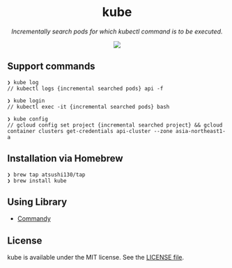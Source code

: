 <p align="center">
    <h1 align="center">kube</h1>
</p1>

<p align="center"><i>Incrementally search pods for which kubectl command is to be executed.</i></p>

<p align="center">
    <a href=".license-mit"><img src="https://img.shields.io/badge/license-MIT-blue.svg"></a> 
</p>

## Support commands
```
❯ kube log
// kubectl logs {incremental searched pods} api -f
```

```
❯ kube login
// kubectl exec -it {incremental searched pods} bash
```

```
❯ kube config
// gcloud config set project {incremental searched project} && gcloud container clusters get-credentials api-cluster --zone asia-northeast1-a
```

## Installation via Homebrew
```
❯ brew tap atsushi130/tap
❯ brew install kube
```


## Using Library
- [Commandy](https://github.com/atsushi130/Commandy)

## License
kube is available under the MIT license. See the [LICENSE file](https://github.com/atsushi130/kube/blob/master/license-mit).
